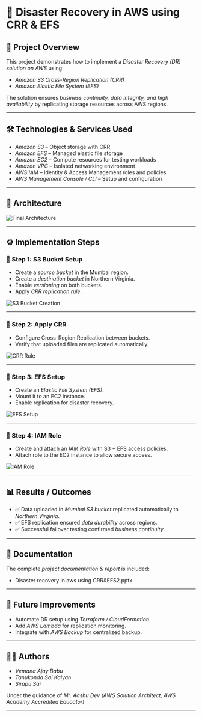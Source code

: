 # 🚀 Disaster Recovery in AWS using CRR & EFS

## 📌 Project Overview
This project demonstrates how to implement a *Disaster Recovery (DR) solution on AWS* using:
- *Amazon S3 Cross-Region Replication (CRR)*  
- *Amazon Elastic File System (EFS)*  

The solution ensures *business continuity, data integrity, and high availability* by replicating storage resources across AWS regions.

---

## 🛠 Technologies & Services Used
- *Amazon S3* – Object storage with CRR  
- *Amazon EFS* – Managed elastic file storage  
- *Amazon EC2* – Compute resources for testing workloads  
- *Amazon VPC* – Isolated networking environment  
- *AWS IAM* – Identity & Access Management roles and policies  
- *AWS Management Console / CLI* – Setup and configuration  

---

## 📂 Architecture
![Final Architecture](images/architecture.png)

---

## ⚙ Implementation Steps

### 🔹 Step 1: S3 Bucket Setup
- Create a *source bucket* in the Mumbai region.  
- Create a *destination bucket* in Northern Virginia.  
- Enable *versioning* on both buckets.  
- Apply *CRR replication rule*.  

![S3 Bucket Creation](images/s3-bucket.png)

---

### 🔹 Step 2: Apply CRR
- Configure Cross-Region Replication between buckets.  
- Verify that uploaded files are replicated automatically.  

![CRR Rule](images/crr-rule.png)

---

### 🔹 Step 3: EFS Setup
- Create an *Elastic File System (EFS)*.  
- Mount it to an EC2 instance.  
- Enable replication for disaster recovery.  

![EFS Setup](images/efs-setup.png)

---

### 🔹 Step 4: IAM Role
- Create and attach an *IAM Role* with S3 + EFS access policies.  
- Attach role to the EC2 instance to allow secure access.  

![IAM Role](images/iam-role.png)

---

## 📊 Results / Outcomes
- ✅ Data uploaded in *Mumbai S3 bucket* replicated automatically to *Northern Virginia*.  
- ✅ EFS replication ensured *data durability* across regions.  
- ✅ Successful failover testing confirmed *business continuity*.  

---

## 📖 Documentation
The complete *project documentation & report* is included:  
- Disaster recovery in aws using CRR&EFS2.pptx  

---

## 🚀 Future Improvements
- Automate DR setup using *Terraform / CloudFormation*.  
- Add *AWS Lambda* for replication monitoring.  
- Integrate with *AWS Backup* for centralized backup.  

---

## 👨‍💻 Authors
- *Vemana Ajay Babu*  
- *Tanukonda Sai Kalyan*  
- *Sirapu Sai*  

Under the guidance of *Mr. Aashu Dev (AWS Solution Architect, AWS Academy Accredited Educator)*  

---
